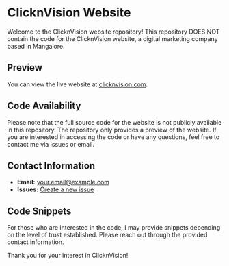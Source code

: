 # ClicknVision Website

Welcome to the ClicknVision website repository! This repository DOES NOT contain the code for the ClicknVision website, a digital marketing company based in Mangalore.

## Preview

You can view the live website at [clicknvision.com](https://www.clicknvision.com).

## Code Availability

Please note that the full source code for the website is not publicly available in this repository. The repository only provides a preview of the website. If you are interested in accessing the code or have any questions, feel free to contact me via issues or email.

## Contact Information

- **Email:** [your.email@example.com](mailto:aakifmohamed100@gmail.com)
- **Issues:** [Create a new issue](https://github.com/aakif100/clicknvision-website/issues)



## Code Snippets

For those who are interested in the code, I may provide snippets depending on the level of trust established. Please reach out through the provided contact information.

Thank you for your interest in ClicknVision!
